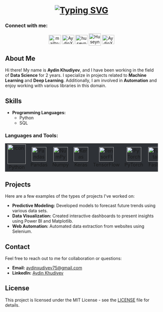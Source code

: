 <h1 align="center">
  <a href="https://git.io/typing-svg"><img src="https://readme-typing-svg.demolab.com?    font=Sixtyfour&size=17&pause=1000&color=AAD102&center=true&vCenter=true&random=false&width=435&height=105&lines=Hi+%F0%9F%91%8B%2CI'am+Aydin+Khudiyev;Data+Scientist" alt="Typing SVG" /></a>
</h1>

<h3 align="left">Connect with me:</h3>
<p align="center">
<a href="mailto:aydinxudiyev75@gmail.com" target="blank"><img align="center"
src="https://upload.wikimedia.org/wikipedia/commons/8/8c/Gmail_Icon_%282013-2020%29.svg"
alt="mailto:aydinxudiyev75@gmail.com" height="30" width="40" /></a>
<a href="https://www.facebook.com/AydınXudiyev/" target="blank"><img align="center"
src="https://raw.githubusercontent.com/rahuldkjain/github-profile-readme-generator/master/src/images/icons/Social/facebook.svg"
alt="AydinXudiyev" height="30" width="40" /></a>
<a href="https://instagram.com/aydinxs" target="blank"><img align="center"
src="https://raw.githubusercontent.com/rahuldkjain/github-profile-readme-generator/master/src/images/icons/Social/instagram.svg"
alt="huseyn_t_li_" height="30" width="40" /></a>
<a href="https://discord.gg/AydinXudiyev#9261" target="blank"><img align="center"
src="https://raw.githubusercontent.com/rahuldkjain/github-profile-readme-generator/master/src/images/icons/Social/discord.svg"
alt="Huseyn Tapdigli" height="40" width="40" /></a>
<a href="https://www.linkedin.com/in/Aydin-Xudiyev/" target="blank"><img align="center"
src="https://raw.githubusercontent.com/rahuldkjain/github-profile-readme-generator/master/src/images/icons/Social/linked-in-alt.svg"
alt="AydinXudiyev" height="30" width="40" /></a>
</p>

## About Me
Hi there! My name is **Aydin Khudiyev**, and I have been working in the field of **Data Science** for 2 years. I specialize in projects related to **Machine Learning** and **Deep Learning**. Additionally, I am involved in **Automation** and enjoy working with various libraries in this domain.

## Skills
- **Programming Languages:** 
  - Python
  - SQL

<h3 align="left">Languages and Tools:</h3>

<table align="center" style="background-color:#2e3136">
  <tr>
    <td align="center" width="96">
      <a href="#macropower-tech">
        <img src="https://techstack-generator.vercel.app/python-icon.svg" alt="icon" width="60" height="65" />
      </a>
      <br>Python
    </td>
    <td align="center" width="96">
      <img src="https://icon.icepanel.io/Technology/png-shadow-512/Pandas.png" width="48" height="48" alt="Pandas" />
      <br>Pandas
    </td>
    <td align="center" width="96">
      <img src="https://icon.icepanel.io/Technology/svg/NumPy.svg" width="48" height="48" alt="NumPy" />
      <br>Numpy
    </td>
    <td align="center" width="96">
      <img src="https://upload.wikimedia.org/wikipedia/commons/3/37/Keras_logo.svg" width="48" height="48" alt="Keras" />
      <br>Keras
    </td>
    <td align="center" width="96">
      <img src="https://www.tensorflow.org/images/tf_logo_social.png" width="48" height="48" alt="TensorFlow" />
      <br>TensorFlow
    </td>
    <td align="center" width="96">
      <img src="https://pytorch.org/assets/images/pytorch_logo_light.svg" width="48" height="48" alt="PyTorch" />
      <br>PyTorch
    </td>
    <td align="center" width="96">
      <img src="https://raw.githubusercontent.com/fastai/fastai/master/fastai-logo.svg" width="48" height="48" alt="Fastai" />
      <br>Fastai
    </td>
  </tr>
</table>

## Projects
Here are a few examples of the types of projects I've worked on:
- **Predictive Modeling:** Developed models to forecast future trends using various data sets.
- **Data Visualization:** Created interactive dashboards to present insights using Power BI and Matplotlib.
- **Web Automation:** Automated data extraction from websites using Selenium.

## Contact
Feel free to reach out to me for collaboration or questions:
- **Email:** [aydinxudiyev75@gmail.com](mailto:aydinxudiyev75@gmail.com)
- **LinkedIn:** [Aydin Khudiyev](https://www.linkedin.com/in/aydin-xudiyev-19091b210)

## License
This project is licensed under the MIT License - see the [LICENSE](LICENSE) file for details.
